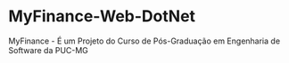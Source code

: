 # MyFinance-Web-DotNet
MyFinance - É um Projeto do Curso de Pós-Graduação em Engenharia de Software da PUC-MG
